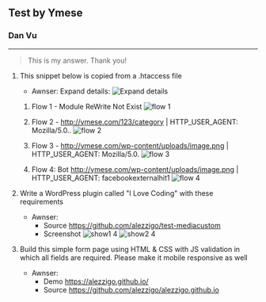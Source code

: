 ## Test by Ymese
### Dan Vu
-----
> This is my answer. Thank you!

1. This snippet below is copied from a .htaccess file
    
    - Awnser: Expand details:
        ![Expand details][logo]


    1. Flow 1 - Module ReWrite Not Exist
        ![flow 1][case1]

    
    2. Flow 2 - http://ymese.com/123/category | HTTP_USER_AGENT: Mozilla/5.0..
        ![flow 2][case2]
    

    3. Flow 3 - http://ymese.com/wp-content/uploads/image.png | HTTP_USER_AGENT: Mozilla/5.0.
        ![flow 3][case3]
    

    4. Flow 4: Bot  http://ymese.com/wp-content/uploads/image.png | HTTP_USER_AGENT: facebookexternalhit1
        ![flow 4][case4]

[logo]: https://alezzigo.github.io/assets/images/expand-details.png "Expand details"
[case1]: https://alezzigo.github.io/assets/images/case1.png "Case 1"
[case2]: https://alezzigo.github.io/assets/images/case2.png "Case 2"
[case3]: https://alezzigo.github.io/assets/images/case3.png "Case 3"
[case4]: https://alezzigo.github.io/assets/images/case4.png "Case 4"


2. Write a WordPress plugin called "I Love Coding" with these requirements

    - Awnser: 
        - Source https://github.com/alezzigo/test-mediacustom
        - Screenshot
        ![show1 4][show1]
        ![show2 4][show2]

[show1]: https://alezzigo.github.io/assets/images/show1.png "show1 3"
[show2]: https://alezzigo.github.io/assets/images/show2.png "show2 4"

3. Build this simple form page using HTML & CSS with JS validation in which all
fields are required. Please make it mobile responsive as well

    - Awnser:
        - Demo https://alezzigo.github.io/
        - Source https://github.com/alezzigo/alezzigo.github.io
